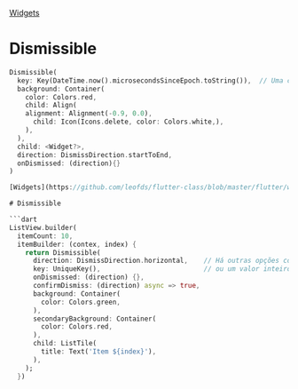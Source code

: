 [Widgets](https://github.com/leofds/flutter-class/blob/master/flutter/widgets/README.md)

# Dismissible

```dart
Dismissible(
  key: Key(DateTime.now().microsecondsSinceEpoch.toString()),  // Uma chave qualquer para identificar o elemento
  background: Container(
    color: Colors.red,
    child: Align(
    alignment: Alignment(-0.9, 0.0),
      child: Icon(Icons.delete, color: Colors.white,),
    ),
  ),
  child: <Widget?>,
  direction: DismissDirection.startToEnd,
  onDismissed: (direction){}
)
```

```dart
[Widgets](https://github.com/leofds/flutter-class/blob/master/flutter/widgets/README.md)

# Dismissible

```dart
ListView.builder(
  itemCount: 10,
  itemBuilder: (contex, index) {
    return Dismissible(
      direction: DismissDirection.horizontal,    // Há outras opções como DismissDirection.endToStart
      key: UniqueKey(),                          // ou um valor inteiro ValueKey<int>(index),
      onDismissed: (direction) {},
      confirmDismiss: (direction) async => true,
      background: Container(
        color: Colors.green,
      ),
      secondaryBackground: Container(
        color: Colors.red,
      ),
      child: ListTile(
        title: Text('Item ${index}'),
      ),
    );
  })
```
```
